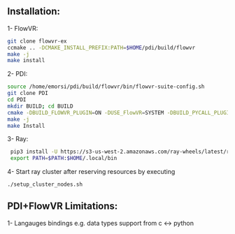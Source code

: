 
## Installation:
 1- FlowVR:	
 ```bash
 git clone flowvr-ex
 ccmake .. -DCMAKE_INSTALL_PREFIX:PATH=$HOME/pdi/build/flowvr
 make -j
 make install
```
 2- PDI:
 ```bash
 source /home/emorsi/pdi/build/flowvr/bin/flowvr-suite-config.sh
 git clone PDI
 cd PDI
 mkdir BUILD; cd BUILD
 cmake -DBUILD_FLOWVR_PLUGIN=ON -DUSE_FlowVR=SYSTEM -DBUILD_PYCALL_PLUGIN=ON -DBUILD_PYTHON=ON -DUSE_HDF5=EMBEDDED -DBUILD_HDF5_PARALLEL=OFF -DBUILD_TESTING=OFF -DCMAKE_INSTALL_PREFIX=$HOME/pdi/build/pdi ..
 make -j
 make Install
```
 3- Ray:
```bash
 pip3 install -U https://s3-us-west-2.amazonaws.com/ray-wheels/latest/ray-0.9.0.dev0-cp37-cp37m-manylinux1_x86_64.whl
 export PATH=$PATH:$HOME/.local/bin
```
 4- Start ray cluster after reserving resources by executing
 ```bash
 ./setup_cluster_nodes.sh
 ```
## PDI+FlowVR Limitations:
1- Langauges bindings e.g. data types support from c <-> python

